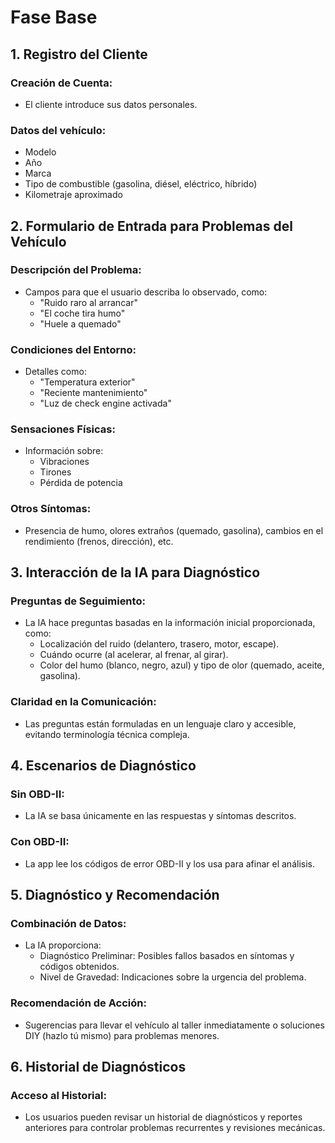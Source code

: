 # Fase Base

## 1. Registro del Cliente
### Creación de Cuenta:
- El cliente introduce sus datos personales.

### Datos del vehículo:
- Modelo
- Año
- Marca
- Tipo de combustible (gasolina, diésel, eléctrico, híbrido)
- Kilometraje aproximado

## 2. Formulario de Entrada para Problemas del Vehículo
### Descripción del Problema:
- Campos para que el usuario describa lo observado, como:
  - "Ruido raro al arrancar"
  - "El coche tira humo"
  - "Huele a quemado"

### Condiciones del Entorno:
- Detalles como:
  - "Temperatura exterior"
  - "Reciente mantenimiento"
  - "Luz de check engine activada"

### Sensaciones Físicas:
- Información sobre:
  - Vibraciones
  - Tirones
  - Pérdida de potencia

### Otros Síntomas:
- Presencia de humo, olores extraños (quemado, gasolina), cambios en el rendimiento (frenos, dirección), etc.

## 3. Interacción de la IA para Diagnóstico
### Preguntas de Seguimiento:
- La IA hace preguntas basadas en la información inicial proporcionada, como:
  - Localización del ruido (delantero, trasero, motor, escape).
  - Cuándo ocurre (al acelerar, al frenar, al girar).
  - Color del humo (blanco, negro, azul) y tipo de olor (quemado, aceite, gasolina).

### Claridad en la Comunicación:
- Las preguntas están formuladas en un lenguaje claro y accesible, evitando terminología técnica compleja.

## 4. Escenarios de Diagnóstico
### Sin OBD-II:
- La IA se basa únicamente en las respuestas y síntomas descritos.

### Con OBD-II:
- La app lee los códigos de error OBD-II y los usa para afinar el análisis.

## 5. Diagnóstico y Recomendación
### Combinación de Datos:
- La IA proporciona:
  - Diagnóstico Preliminar: Posibles fallos basados en síntomas y códigos obtenidos.
  - Nivel de Gravedad: Indicaciones sobre la urgencia del problema.

### Recomendación de Acción:
- Sugerencias para llevar el vehículo al taller inmediatamente o soluciones DIY (hazlo tú mismo) para problemas menores.

## 6. Historial de Diagnósticos
### Acceso al Historial:
- Los usuarios pueden revisar un historial de diagnósticos y reportes anteriores para controlar problemas recurrentes y revisiones mecánicas.
